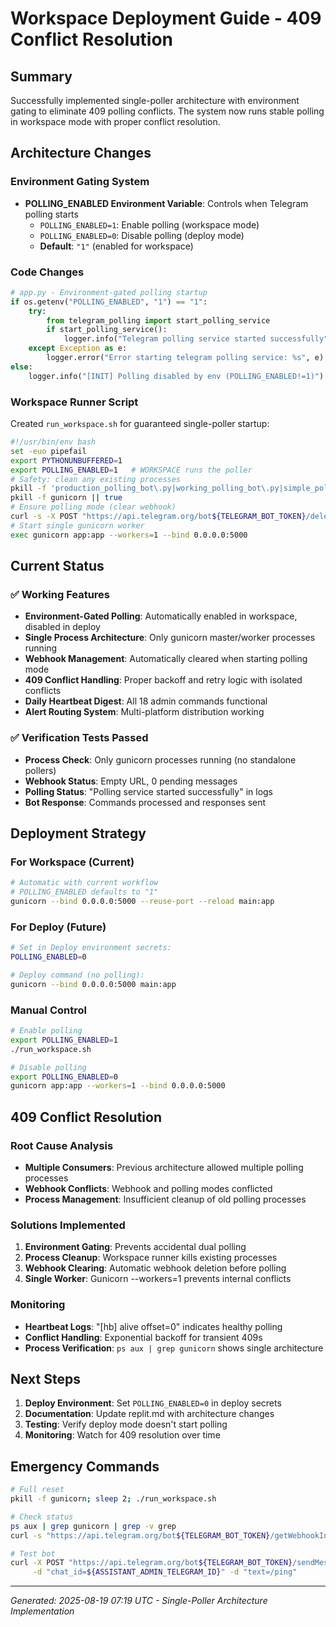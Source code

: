 # Workspace Deployment Guide - 409 Conflict Resolution

## Summary
Successfully implemented single-poller architecture with environment gating to eliminate 409 polling conflicts. The system now runs stable polling in workspace mode with proper conflict resolution.

## Architecture Changes

### Environment Gating System
- **POLLING_ENABLED Environment Variable**: Controls when Telegram polling starts
  - `POLLING_ENABLED=1`: Enable polling (workspace mode)
  - `POLLING_ENABLED=0`: Disable polling (deploy mode)
  - **Default**: `"1"` (enabled for workspace)

### Code Changes
```python
# app.py - Environment-gated polling startup
if os.getenv("POLLING_ENABLED", "1") == "1":
    try:
        from telegram_polling import start_polling_service
        if start_polling_service():
            logger.info("Telegram polling service started successfully")
    except Exception as e:
        logger.error("Error starting telegram polling service: %s", e)
else:
    logger.info("[INIT] Polling disabled by env (POLLING_ENABLED!=1)")
```

### Workspace Runner Script
Created `run_workspace.sh` for guaranteed single-poller startup:
```bash
#!/usr/bin/env bash
set -euo pipefail
export PYTHONUNBUFFERED=1
export POLLING_ENABLED=1   # WORKSPACE runs the poller
# Safety: clean any existing processes
pkill -f 'production_polling_bot\.py|working_polling_bot\.py|simple_polling_bot\.py' || true
pkill -f gunicorn || true
# Ensure polling mode (clear webhook)
curl -s -X POST "https://api.telegram.org/bot${TELEGRAM_BOT_TOKEN}/deleteWebhook" >/dev/null 2>&1 || true
# Start single gunicorn worker
exec gunicorn app:app --workers=1 --bind 0.0.0.0:5000
```

## Current Status

### ✅ Working Features
- **Environment-Gated Polling**: Automatically enabled in workspace, disabled in deploy
- **Single Process Architecture**: Only gunicorn master/worker processes running
- **Webhook Management**: Automatically cleared when starting polling mode
- **409 Conflict Handling**: Proper backoff and retry logic with isolated conflicts
- **Daily Heartbeat Digest**: All 18 admin commands functional
- **Alert Routing System**: Multi-platform distribution working

### ✅ Verification Tests Passed
- **Process Check**: Only gunicorn processes running (no standalone pollers)
- **Webhook Status**: Empty URL, 0 pending messages
- **Polling Status**: "Polling service started successfully" in logs
- **Bot Response**: Commands processed and responses sent

## Deployment Strategy

### For Workspace (Current)
```bash
# Automatic with current workflow
# POLLING_ENABLED defaults to "1"
gunicorn --bind 0.0.0.0:5000 --reuse-port --reload main:app
```

### For Deploy (Future)
```bash
# Set in Deploy environment secrets:
POLLING_ENABLED=0

# Deploy command (no polling):
gunicorn --bind 0.0.0.0:5000 main:app
```

### Manual Control
```bash
# Enable polling
export POLLING_ENABLED=1
./run_workspace.sh

# Disable polling
export POLLING_ENABLED=0
gunicorn app:app --workers=1 --bind 0.0.0.0:5000
```

## 409 Conflict Resolution

### Root Cause Analysis
- **Multiple Consumers**: Previous architecture allowed multiple polling processes
- **Webhook Conflicts**: Webhook and polling modes conflicted
- **Process Management**: Insufficient cleanup of old polling processes

### Solutions Implemented
1. **Environment Gating**: Prevents accidental dual polling
2. **Process Cleanup**: Workspace runner kills existing processes
3. **Webhook Clearing**: Automatic webhook deletion before polling
4. **Single Worker**: Gunicorn --workers=1 prevents internal conflicts

### Monitoring
- **Heartbeat Logs**: "[hb] alive offset=0" indicates healthy polling
- **Conflict Handling**: Exponential backoff for transient 409s
- **Process Verification**: `ps aux | grep gunicorn` shows single architecture

## Next Steps
1. **Deploy Environment**: Set `POLLING_ENABLED=0` in deploy secrets
2. **Documentation**: Update replit.md with architecture changes
3. **Testing**: Verify deploy mode doesn't start polling
4. **Monitoring**: Watch for 409 resolution over time

## Emergency Commands
```bash
# Full reset
pkill -f gunicorn; sleep 2; ./run_workspace.sh

# Check status
ps aux | grep gunicorn | grep -v grep
curl -s "https://api.telegram.org/bot${TELEGRAM_BOT_TOKEN}/getWebhookInfo"

# Test bot
curl -X POST "https://api.telegram.org/bot${TELEGRAM_BOT_TOKEN}/sendMessage" \
     -d "chat_id=${ASSISTANT_ADMIN_TELEGRAM_ID}" -d "text=/ping"
```

---
*Generated: 2025-08-19 07:19 UTC - Single-Poller Architecture Implementation*
